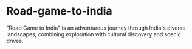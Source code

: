 # Road-game-to-india
"Road Game to India" is an adventurous journey through India's diverse landscapes, combining exploration with cultural discovery and scenic drives.
